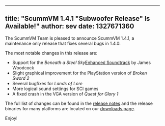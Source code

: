 
---
title: "ScummVM 1.4.1 \"Subwoofer Release\" Is Available!"
author: sev
date: 1327671360
---

The ScummVM Team is pleased to announce ScummVM 1.4.1, a maintenance only release that fixes several bugs in 1.4.0.

The most notable changes in this release are:

*   Support for the *Beneath a Steel Sky*[Enhanced Soundtrack](http://www.jameswoodcock.co.uk/?p=7695) by James Woodcock
*   Slight graphical improvement for the PlayStation version of *Broken Sword 2*
*   Several bugfixes for *Lands of Lore*
*   More logical sound settings for SCI games
*   A fixed crash in the VGA version of *Quest for Glory 1*

The full list of changes can be found in the [release notes](/frs/scummvm/1.4.1/ReleaseNotes) and the release binaries for many platforms are located on our [downloads page](/downloads/).

Enjoy!
